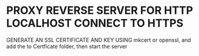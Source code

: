 # PROXY REVERSE SERVER FOR HTTP LOCALHOST CONNECT TO HTTPS

 GENERATE AN SSL CERTIFICATE AND KEY USING mkcert or openssl, and add the to Certficate folder, then start the server
